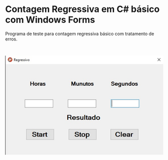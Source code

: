 # Contagem Regressiva em C# básico com Windows Forms
Programa de teste para contagem regressiva básico com tratamento de erros.

</br>

![Alt text](/img/reg.jpg?raw=true "Contagem Regressiva desenvolvido em C#")
</br>